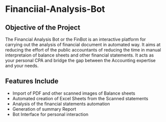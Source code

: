 # Financiial-Analysis-Bot
## Objective of the Project
The Financial Analysis Bot or the FinBot is an interactive platform for carrying out the analysis of financial document in automated way.
It aims at reducing the effort of the public accountants of reducing the time in manual interpretaion of balance sheets and other financial
statements. It acts as your personal CPA and bridge the gap between the Accounting expertise and your needs.

## Features Include
- Import of PDF and other scanned images of Balance sheets
- Automated creation of Excel Sheets from the Scanned statements
- Analysis of the financial statements automation
- Generation of summary Report
- Bot Interface for personal interaction
